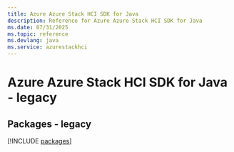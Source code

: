 ```yaml
---
title: Azure Azure Stack HCI SDK for Java
description: Reference for Azure Azure Stack HCI SDK for Java
ms.date: 07/31/2025
ms.topic: reference
ms.devlang: java
ms.service: azurestackhci
---
```

# Azure Azure Stack HCI SDK for Java - legacy
## Packages - legacy
[!INCLUDE [packages](azure-stack-hci-index.md)]